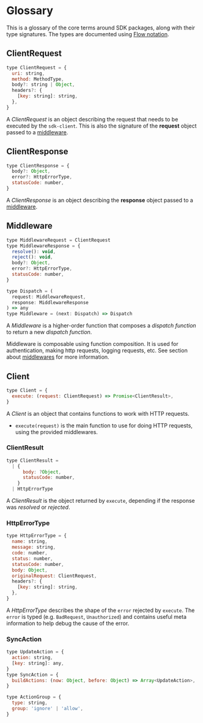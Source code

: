 # Glossary

This is a glossary of the core terms around SDK packages, along with their type signatures. The types are documented using [Flow notation](https://flowtype.org/docs/quick-reference.html).

## ClientRequest

```js
type ClientRequest = {
  uri: string,
  method: MethodType,
  body?: string | Object,
  headers?: {
    [key: string]: string,
  },
}
```

A _ClientRequest_ is an object describing the request that needs to be executed by the `sdk-client`. This is also the signature of the **request** object passed to a [middleware](/sdk/Middlewares.md).

## ClientResponse

```js
type ClientResponse = {
  body?: Object,
  error?: HttpErrorType,
  statusCode: number,
}
```

A _ClientResponse_ is an object describing the **response** object passed to a [middleware](/sdk/Middlewares.md).

## Middleware

```js
type MiddlewareRequest = ClientRequest
type MiddlewareResponse = {
  resolve(): void,
  reject(): void,
  body?: Object,
  error?: HttpErrorType,
  statusCode: number,
}

type Dispatch = (
  request: MiddlewareRequest,
  response: MiddlewareResponse
) => any
type Middleware = (next: Dispatch) => Dispatch
```

A _Middleware_ is a higher-order function that composes a _dispatch function_ to return a new _dispatch function_.

Middleware is composable using function composition. It is used for authentication, making http requests, logging requests, etc. See section about [middlewares](/sdk/Middlewares.md) for more information.

## Client

```js
type Client = {
  execute: (request: ClientRequest) => Promise<ClientResult>,
}
```

A _Client_ is an object that contains functions to work with HTTP requests.

- `execute(request)` is the main function to use for doing HTTP requests, using the provided middlewares.

### ClientResult

```js
type ClientResult =
  | {
      body: ?Object,
      statusCode: number,
    }
  | HttpErrorType
```

A _ClientResult_ is the object returned by `execute`, depending if the response was _resolved_ or _rejected_.

### HttpErrorType

```js
type HttpErrorType = {
  name: string,
  message: string,
  code: number,
  status: number,
  statusCode: number,
  body: Object,
  originalRequest: ClientRequest,
  headers?: {
    [key: string]: string,
  },
}
```

A _HttpErrorType_ describes the shape of the `error` rejected by `execute`. The `error` is typed (e.g. `BadRequest`, `Unauthorized`) and contains useful meta information to help debug the cause of the error.

### SyncAction

```js
type UpdateAction = {
  action: string,
  [key: string]: any,
}
type SyncAction = {
  buildActions: (now: Object, before: Object) => Array<UpdateAction>,
}

type ActionGroup = {
  type: string,
  group: 'ignore' | 'allow',
}
```
